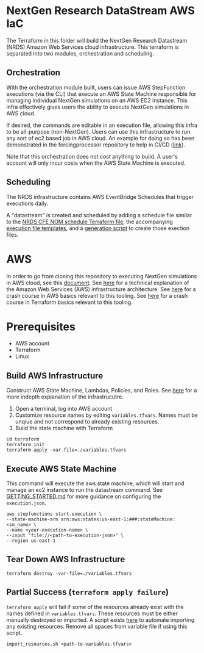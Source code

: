 # NextGen Research DataStream AWS IaC
The Terraform in this folder will build the NextGen Research Datastream (NRDS) Amazon Web Services cloud infrastructure. This terraform is separated into two modules, orchestration and scheduling. 

## Orchestration
With the orchestration module built, users can issue AWS StepFunction executions (via the CLI) that execute an AWS State Machine responsible for managing individual NextGen simulations on an AWS EC2 instance. This infra effectively gives users the ability to execute NextGen simulations in AWS cloud. 

If desired, the commands are editable in an execution file, allowing this infra to be all-purpose (non-NextGen). Users can use this infrastructure to run any sort of ec2 based job in AWS cloud. An example for doing so has been demonstrated in the forcingprocessor repository to help in CI/CD ([link](https://github.com/CIROH-UA/forcingprocessor/blob/main/.github/executions/fp_ds_test_execution_arm.json)).

Note that this orchestration does not cost anything to build. A user's account will only incur costs when the AWS State Machine is executed. 

## Scheduling
The NRDS infrastructure contains AWS EventBridge Schedules that trigger executions daily. 

A "datastream" is created and scheduled by adding a schedule file similar to the [NRDS CFE NOM schedule Terraform file](https://github.com/CIROH-UA/ngen-datastream/blob/main/infra/aws/terraform/modules/schedules/nrds_cfe_nom_schedules.tf), the accompanying [execution file templates](https://github.com/CIROH-UA/ngen-datastream/blob/main/infra/aws/terraform/modules/schedules/executions/templates/execution_datastream_VPU_template.json), and a [generation script](https://github.com/CIROH-UA/ngen-datastream/blob/main/infra/aws/python/src/research_datastream/gen_vpu_execs.py) to create those exection files.

# AWS
In order to go from cloning this repository to executing NextGen simulations in AWS cloud, see this [document](https://github.com/CIROH-UA/ngen-datastream/blob/main/infra/aws/terraform/docs/GETTING_STARTED.md).
See [here](https://github.com/CIROH-UA/ngen-datastream/blob/main/infra/aws/terraform/docs/ARCHITECTURE.md) for a technical explanation of the Amazon Web Services (AWS) infrastructure architecture. See [here](https://github.com/CIROH-UA/ngen-datastream/blob/main/infra/aws/terraform/docs/AWS_BASICS.md) for a crash course in AWS basics relevant to this tooling. See [here](https://github.com/CIROH-UA/ngen-datastream/blob/main/infra/aws/terraform/docs/TERRAFORM_BASICS.md) for a crash course in Terraform basics relevant to this tooling.

# Prerequisites
* AWS account
* Terraform
* Linux

## Build AWS Infrastructure
Construct AWS State Machine, Lambdas, Policies, and Roles. See [here](https://github.com/CIROH-UA/ngen-datastream/blob/main/infra/aws/terraform/docs/ARCHITECTURE.md) for a more indepth explanation of the infrastrucutre.
1) Open a terminal, log into AWS account
2) Customize resource names by editing `variables.tfvars`. Names must be unqiue and not correspond to already existing resources. 
3) Build the state machine with Terraform
```
cd terraform
terraform init
terraform apply -var-file=./variables.tfvars
```

## Execute AWS State Machine
This command will execute the aws state machine, which will start and manage an ec2 instance to run the datastream command. See [GETTING_STARTED.md](https://github.com/CIROH-UA/ngen-datastream/blob/main/infra/aws/terraform/docs/GETTING_STARTED.md#create-execution-file) for more guidance on configuring the `execution.json`.
```
aws stepfunctions start-execution \
--state-machine-arn arn:aws:states:us-east-1:###:stateMachine:<sm_name> \
--name <your-execution-name> \
--input "file://<path-to-execution-json>" \
--region us-east-1
```

## Tear Down AWS Infrastructure
```
terraform destroy -var-file=./variables.tfvars
```

## Partial Success (`terraform apply failure`)
`terraform apply` will fail if some of the resources already exist with the names defined in `variables.tfvars`. These resources must be either manually destroyed or imported. A script exists [here](https://github.com/CIROH-UA/ngen-datastream/blob/main/infra/aws/shell/import_resources.sh) to automate importing any existing resources. Remove all spaces from variable file if using this script.
```
import_resources.sh <path-to-variables.tfvars>
```
